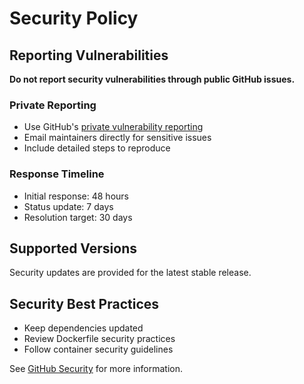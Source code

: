 # Security Policy

## Reporting Vulnerabilities

**Do not report security vulnerabilities through public GitHub issues.**

### Private Reporting

* Use GitHub's [private vulnerability reporting](https://docs.github.com/en/code-security/security-advisories/guidance-for-private-vulnerability-reporting)
* Email maintainers directly for sensitive issues
* Include detailed steps to reproduce

### Response Timeline

* Initial response: 48 hours
* Status update: 7 days  
* Resolution target: 30 days

## Supported Versions

Security updates are provided for the latest stable release.

## Security Best Practices

* Keep dependencies updated
* Review Dockerfile security practices
* Follow container security guidelines

See [GitHub Security](https://docs.github.com/en/code-security) for more information.